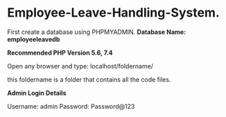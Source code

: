 # Employee-Leave-Handling-System.

First create a database using PHPMYADMIN.
**Database Name: employeeleavedb**


**Recommended PHP Version 5.6, 7.4**

Open any browser and type:
localhost/foldername/

this foldername is a folder that contains all the code files.

**Admin Login Details**

Username: admin
Password: Password@123

